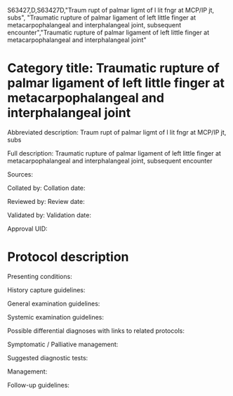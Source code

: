 S63427,D,S63427D,"Traum rupt of palmar ligmt of l lit fngr at MCP/IP jt, subs", "Traumatic rupture of palmar ligament of left little finger at metacarpophalangeal and interphalangeal joint, subsequent encounter","Traumatic rupture of palmar ligament of left little finger at metacarpophalangeal and interphalangeal joint"
# Category title: Traumatic rupture of palmar ligament of left little finger at metacarpophalangeal and interphalangeal joint

Abbreviated description: Traum rupt of palmar ligmt of l lit fngr at MCP/IP jt, subs

Full description: Traumatic rupture of palmar ligament of left little finger at metacarpophalangeal and interphalangeal joint, subsequent encounter

Sources:

Collated by:
Collation date:

Reviewed by:
Review date:

Validated by:
Validation date:

Approval UID:

# Protocol description

Presenting conditions:

History capture guidelines:

General examination guidelines:

Systemic examination guidelines:

Possible differential diagnoses with links to related protocols:

Symptomatic / Palliative management:

Suggested diagnostic tests:

Management:

Follow-up guidelines:

